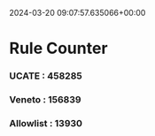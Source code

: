 2024-03-20 09:07:57.635066+00:00
# Rule Counter 
 ### UCATE : 458285

 ### Veneto : 156839

 ### Allowlist : 13930